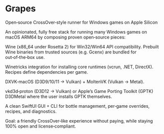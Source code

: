 # Grapes
Open‑source CrossOver‑style runner for Windows games on Apple Silicon

An opinionated, fully free stack for running many Windows games on macOS ARM64 by composing proven open‑source pieces:

Wine (x86_64 under Rosetta 2) for Win32/Win64 API compatibility. Prebuilt Wine binaries from trusted sources (e.g. Gcenx) are bundled for out‑of‑the‑box use.

Winetricks integration for installing core runtimes (vcrun, .NET, DirectX). Recipes define dependencies per game.

DXVK‑macOS (D3D9/10/11 → Vulkan) + MoltenVK (Vulkan → Metal).

vkd3d‑proton (D3D12 → Vulkan) or Apple’s Game Porting Toolkit (GPTK) D3DMetal where the user installs GPTK themselves.

A clean SwiftUI GUI + CLI for bottle management, per‑game overrides, recipes, and diagnostics.

Goal: a friendly CrossOver‑like experience without paying, while staying 100% open and license‑compliant.
